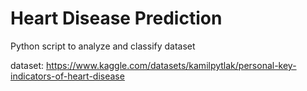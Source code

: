 # Heart Disease Prediction

Python script to analyze and classify dataset

dataset:
https://www.kaggle.com/datasets/kamilpytlak/personal-key-indicators-of-heart-disease
